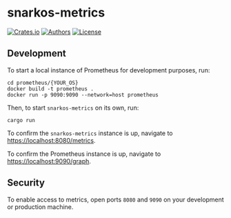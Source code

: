 # snarkos-metrics

[![Crates.io](https://img.shields.io/crates/v/snarkos-metrics.svg?color=neon)](https://crates.io/crates/snarkos-metrics)
[![Authors](https://img.shields.io/badge/authors-Aleo-orange.svg)](../AUTHORS)
[![License](https://img.shields.io/badge/License-GPLv3-blue.svg)](./LICENSE.md)

## Development

To start a local instance of Prometheus for development purposes, run:
```
cd prometheus/{YOUR_OS}
docker build -t prometheus .
docker run -p 9090:9090 --network=host prometheus
```

Then, to start `snarkos-metrics` on its own, run:
```
cargo run
```

To confirm the `snarkos-metrics` instance is up, navigate to [https://localhost:8080/metrics](https://localhost:8080/metrics).

To confirm the Prometheus instance is up, navigate to [https://localhost:9090/graph](https://localhost:9090/graph).

## Security

To enable access to metrics, open ports `8080` and `9090` on your development or production machine.
